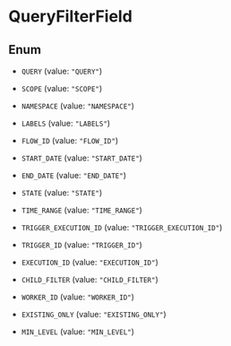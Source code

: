 

# QueryFilterField

## Enum


* `QUERY` (value: `"QUERY"`)

* `SCOPE` (value: `"SCOPE"`)

* `NAMESPACE` (value: `"NAMESPACE"`)

* `LABELS` (value: `"LABELS"`)

* `FLOW_ID` (value: `"FLOW_ID"`)

* `START_DATE` (value: `"START_DATE"`)

* `END_DATE` (value: `"END_DATE"`)

* `STATE` (value: `"STATE"`)

* `TIME_RANGE` (value: `"TIME_RANGE"`)

* `TRIGGER_EXECUTION_ID` (value: `"TRIGGER_EXECUTION_ID"`)

* `TRIGGER_ID` (value: `"TRIGGER_ID"`)

* `EXECUTION_ID` (value: `"EXECUTION_ID"`)

* `CHILD_FILTER` (value: `"CHILD_FILTER"`)

* `WORKER_ID` (value: `"WORKER_ID"`)

* `EXISTING_ONLY` (value: `"EXISTING_ONLY"`)

* `MIN_LEVEL` (value: `"MIN_LEVEL"`)



